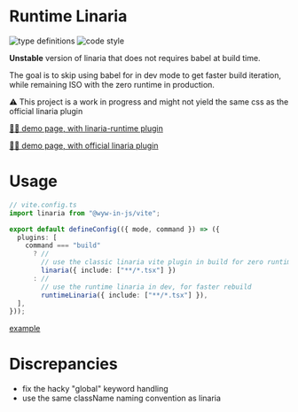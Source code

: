 # Runtime Linaria

![type definitions](https://img.shields.io/npm/types/typescript?style=flat-square)
![code style](https://img.shields.io/badge/code_style-prettier-ff69b4.svg?style=flat-square)

**Unstable** version of linaria that does not requires babel at build time.

The goal is to skip using babel for in dev mode to get faster build iteration, while remaining ISO with the zero runtime in production.

⚠️ This project is a work in progress and might not yield the same css as the official linaria plugin

[🧑‍🔬 demo page, with linaria-runtime plugin](https://platane.github.io/runtime-linaria/linaria-runtime/index.html)

[🧑‍🔬 demo page, with official linaria plugin](https://platane.github.io/runtime-linaria/linaria/index.html)

# Usage

```ts
// vite.config.ts
import linaria from "@wyw-in-js/vite";

export default defineConfig(({ mode, command }) => ({
  plugins: [
    command === "build"
      ? //
        // use the classic linaria vite plugin in build for zero runtime build
        linaria({ include: ["**/*.tsx"] })
      : //
        // use the runtime linaria in dev, for faster rebuild
        runtimeLinaria({ include: ["**/*.tsx"] }),
  ],
}));
```

[example](demo/vite.config.ts)

# Discrepancies

- fix the hacky "global" keyword handling
- use the same className naming convention as linaria
